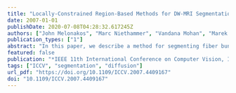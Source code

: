 ```yaml
---
title: "Locally-Constrained Region-Based Methods for DW-MRI Segmentation"
date: 2007-01-01
publishDate: 2020-07-08T04:28:32.617245Z
authors: ["John Melonakos", "Marc Niethammer", "Vandana Mohan", "Marek Kubicki", "James V. Miller", "Allen R. Tannenbaum"]
publication_types: ["1"]
abstract: "In this paper, we describe a method for segmenting fiber bundles from diffusion-weighted magnetic resonance images using a locally-constrained region based approach. From a pre-computed optimal path, the algorithm propagates outward capturing only those voxels which are locally connected to the fiber bundle. Rather than attempting to find large numbers of open curves or single fibers, which individually have questionable meaning, this method segments the full fiber bundle region. The strengths of this approach include its ease-of-use, computational speed, and applicability to a wide range of fiber bundles. In this work, we show results for segmenting the cingulum bundle. Finally, we explain how this approach and extensions thereto overcome a major problem that typical region-based flows experience when attempting to segment neural fiber bundles."
featured: false
publication: "*IEEE 11th International Conference on Computer Vision, ICCV 2007, Rio de Janeiro, Brazil, October 14-20, 2007*"
tags: ["ICCV", "segmentation", "diffusion"]
url_pdf: "https://doi.org/10.1109/ICCV.2007.4409167"
doi: "10.1109/ICCV.2007.4409167"
---
```


